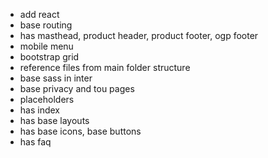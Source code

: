 - add react
- base routing
- has masthead, product header, product footer, ogp footer 
- mobile menu
- bootstrap grid
- reference files from main folder structure
- base sass in inter
- base privacy and tou pages
- placeholders
- has index
- has base layouts
- has base icons, base buttons
- has faq